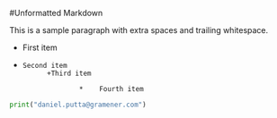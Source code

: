 #Unformatted Markdown

This is a sample paragraph with extra spaces and trailing whitespace.

- First item
-     Second item
            +Third item

                    *    Fourth item

```py
print("daniel.putta@gramener.com")

```
